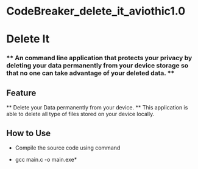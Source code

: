 # CodeBreaker_delete_it_aviothic1.0
# Delete It

###  ** An command line application that protects your privacy by deleting your data permanently from your device storage so that no one can take advantage of your deleted data. **

## Feature 
** Delete your Data permanently from your device. **
This application is able to delete all type of files stored on your device locally.


## How to Use 
- Compile the source code using command
* gcc main.c -o main.exe*





## 
